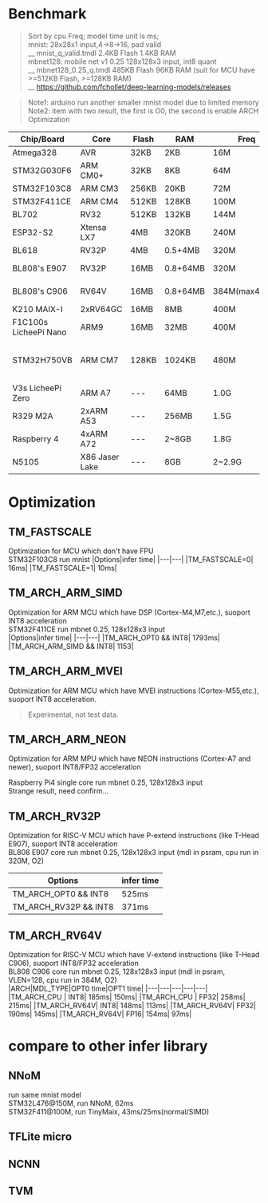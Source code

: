 # Benchmark
> Sort by cpu Freq; model time unit is ms;  
> mnist: 28x28x1 input,4->8->16, pad valid  
> __ mnist_q_valid.tmdl   2.4KB Flash 1.4KB RAM  
> mbnet128: mobile net v1 0.25 128x128x3 input, int8 quant  
> __ mbnet128_0.25_q.tmdl 485KB Flash 96KB RAM  (suit for MCU have >=512KB Flash, >=128KB RAM)  
> __ https://github.com/fchollet/deep-learning-models/releases  
 

> Note1: arduino run another smaller mnist model due to limited memory  
> Note2: item with two result, the first is O0, the second is enable ARCH Optimization

|Chip/Board  |Core      |Flash|RAM   |Freq |mnist|mbnet128|Note|
|---         |---       |---  |---   |---  |---      |---      |---|
|Atmega328   |AVR       |32KB |   2KB|  16M|50(*)    |---      ||
|STM32G030F6 |ARM CM0+  |32KB |   8KB|  64M|20      |---      ||
|STM32F103C8 |ARM CM3   |256KB|  20KB|  72M|10      |---      ||
|STM32F411CE |ARM CM4   |512KB| 128KB| 100M|5      |1793/1153  ||
|BL702       |RV32      |512KB| 132KB| 144M|3.5      |---      ||
|ESP32-S2    |Xtensa LX7|  4MB| 320KB| 240M|2    |---    ||
|BL618       |RV32P     |  4MB|0.5+4MB|320M|---      |---      ||
|BL808's E907|RV32P | 16MB|0.8+64MB|320M|<2ms     |525/371      |mdl in psram,O2|
|BL808's C906|RV64V | 16MB|0.8+64MB|384M(max480M)|<2ms   |315/212   |mdl in psram,O2|
|K210 MAIX-I |2xRV64GC  | 16MB|   8MB|400M|---     |---      ||
|F1C100s  LicheePi Nano|ARM9 | 16MB|32MB|400M  |---|---      ||
|STM32H750VB |ARM CM7   |128KB|1024KB| 480M|<2ms    |1056/954    |strange result, need confirm|
|V3s LicheePi Zero|ARM A7| ---|  64MB| 1.0G|---     |---      ||
|R329 M2A    |2xARM A53 | ---|  256MB| 1.5G|---     |---      ||
|Raspberry 4 |4xARM A72 | ---|  2~8GB| 1.8G|0.35    |128/112      ||
|N5105       |X86 Jaser Lake| ---|8GB|2~2.9G|0.15   |52      ||


# Optimization 
## TM_FASTSCALE
Optimization for MCU which don't have FPU  
STM32F103C8 run mnist
|Options|infer time|
|---|---|
|TM_FASTSCALE=0| 16ms|
|TM_FASTSCALE=1| 10ms|


## TM_ARCH_ARM_SIMD
Optimization for ARM MCU which have DSP (Cortex-M4,M7,etc.), suoport INT8 acceleration  
STM32F411CE run mbnet 0.25, 128x128x3 input  
|Options|infer time|
|---|---|
|TM_ARCH_OPT0 && INT8| 1793ms|
|TM_ARCH_ARM_SIMD && INT8| 1153|

## TM_ARCH_ARM_MVEI
Optimization for ARM MCU which have MVEI instructions (Cortex-M55,etc.), suoport INT8 acceleration. 

> Experimental, not test data.


## TM_ARCH_ARM_NEON
Optimization for ARM MPU which have NEON instructions (Cortex-A7 and newer), suoport INT8/FP32 acceleration   

Raspberry Pi4 single core run mbnet 0.25, 128x128x3 input   
Strange result, need confirm...  


## TM_ARCH_RV32P
Optimization for RISC-V MCU which have P-extend instructions (like T-Head E907), suoport INT8 acceleration  
BL808 E907 core run mbnet 0.25, 128x128x3 input (mdl in psram, cpu run in 320M, O2)    

|Options|infer time|
|---|---|
|TM_ARCH_OPT0  && INT8| 525ms|
|TM_ARCH_RV32P && INT8| 371ms|

## TM_ARCH_RV64V
Optimization for RISC-V MCU which have V-extend instructions (like T-Head C906), suoport INT8/FP32 acceleration  
BL808 C906 core run mbnet 0.25, 128x128x3 input (mdl in psram, VLEN=128, cpu run in 384M, O2)    
|ARCH|MDL_TYPE|OPT0 time|OPT1 time|
|---|---|---|---|---|
|TM_ARCH_CPU  | INT8| 185ms| 150ms|
|TM_ARCH_CPU  | FP32| 258ms| 215ms|
|TM_ARCH_RV64V| INT8| 148ms| 113ms|
|TM_ARCH_RV64V| FP32| 190ms| 145ms|
|TM_ARCH_RV64V| FP16| 154ms|  97ms|

# compare to other infer library
## NNoM
run same mnist model  
STM32L476@150M, run NNoM, 62ms  
STM32F411@100M, run TinyMaix, 43ms/25ms(normal/SIMD)

## TFLite micro

## NCNN

## TVM


